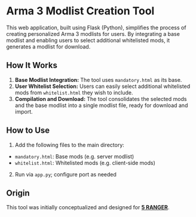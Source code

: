 # Arma 3 Modlist Creation Tool

This web application, built using Flask (Python), simplifies the process of creating personalized Arma 3 modlists for users. By integrating a base modlist and enabling users to select additional whitelisted mods, it generates a modlist for download.

## How It Works

1. **Base Modlist Integration:** The tool uses `mandatory.html` as its base.
2. **User Whitelist Selection:** Users can easily select additional whitelisted mods from `whitelist.html` they wish to include.
3. **Compilation and Download:** The tool consolidates the selected mods and the base modlist into a single modlist file, ready for download and import.

## How to Use

1. Add the following files to the main directory:
- `mandatory.html`: Base mods (e.g. server modlist)
- `whitelist.html`: Whitelisted mods (e.g. client-side mods)

2. Run via `app.py`; configure port as needed

## Origin

This tool was initially conceptualized and designed for [**5 RANGER**](https://discord.gg/3RpwdKsPWU).
